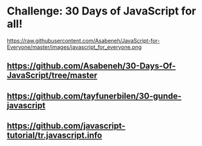 # Challenge: 30 Days of JavaScript for all!

https://raw.githubusercontent.com/Asabeneh/JavaScript-for-Everyone/master/images/javascript_for_everyone.png

## https://github.com/Asabeneh/30-Days-Of-JavaScript/tree/master

## https://github.com/tayfunerbilen/30-gunde-javascript

## https://github.com/javascript-tutorial/tr.javascript.info

